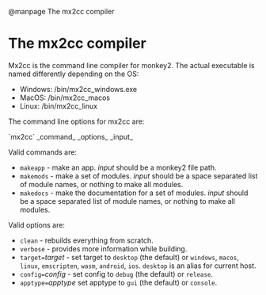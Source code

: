 
@manpage The mx2cc compiler

# The mx2cc compiler

Mx2cc is the command line compiler for monkey2. The actual executable is named differently depending on the OS:

* Windows: /bin/mx2cc_windows.exe  
* MacOS: /bin/mx2cc_macos  
* Linux: /bin/mx2cc_linux  

The command line options for mx2cc are:

<div class=syntax>
`mx2cc` _command_ _options_ _input_
</div>

Valid commands are:

* `makeapp` - make an app. _input_ should be a monkey2 file path.
* `makemods` - make a set of modules. _input_ should be a space separated list of module names, or nothing to make all modules.
* `makedocs` - make the documentation for a set of modules. _input_ should be a space separated list of module names, or nothing to make all modules.

Valid options are:

* `clean` - rebuilds everything from scratch.
* `verbose` - provides more information while building.
* `target=`_target_ - set target to `desktop` (the default) or `windows`, `macos`, `linux`, `emscripten`, `wasm`, `android`, `ios`. `desktop` is an alias for current host.
* `config=`_config_ - set config to `debug` (the default) or `release`.
* `apptype=`_apptype_ set apptype to `gui` (the default) or `console`.

